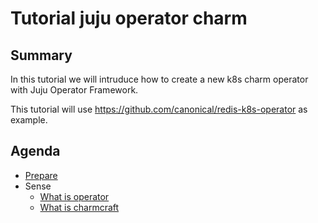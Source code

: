 # Tutorial juju operator charm

## Summary

In this tutorial we will intruduce how to create a new k8s charm operator with Juju Operator Framework.

This tutorial will use https://github.com/canonical/redis-k8s-operator as example.

## Agenda

- [Prepare](./prepare.md)
- Sense
    - [What is operator](./sense-operator.md)
    - [What is charmcraft](./charmcraft.md)
